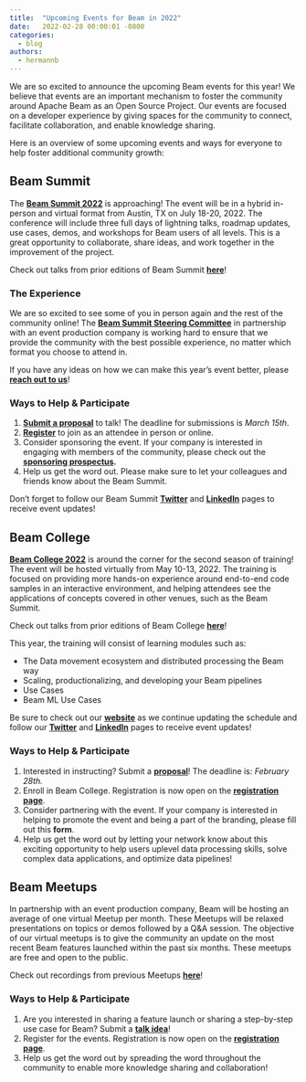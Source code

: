 ```yaml
---
title:  "Upcoming Events for Beam in 2022"
date:   2022-02-28 00:00:01 -0800
categories:
  - blog
authors:
  - hermannb
---
```

<!--
Licensed under the Apache License, Version 2.0 (the "License");
you may not use this file except in compliance with the License.
You may obtain a copy of the License at

http://www.apache.org/licenses/LICENSE-2.0

Unless required by applicable law or agreed to in writing, software
distributed under the License is distributed on an "AS IS" BASIS,
WITHOUT WARRANTIES OR CONDITIONS OF ANY KIND, either express or implied.
See the License for the specific language governing permissions and
limitations under the License.
-->

We are so excited to announce the upcoming Beam events for this year! We believe that events are an important mechanism to foster the community around Apache Beam as an Open Source Project. Our events are focused on a developer experience by giving spaces for the community to connect, facilitate collaboration, and enable knowledge sharing.

<!--more-->

Here is an overview of some upcoming events and ways for everyone to help foster additional community growth:

## Beam Summit

The **[Beam Summit 2022](https://2022.beamsummit.org/)** is approaching! The event will be in a hybrid in-person and virtual format from Austin, TX on July 18-20, 2022. The conference will include three full days of lightning talks, roadmap updates, use cases, demos, and workshops for Beam users of all levels. This is a great opportunity to collaborate, share ideas, and work together in the improvement of the project.

Check out talks from prior editions of Beam Summit **[here](https://www.youtube.com/watch?v=jses0W4Zalc&list=PL4dEBWmGSIU8vLWF56shrSuTsLXvO6Ex3)**!

### The Experience

We are so excited to see some of you in person again and the rest of the community online! The **[Beam Summit Steering Committee](https://2022.beamsummit.org/team/)** in partnership with an event production company is working hard to ensure that we provide the community with the best possible experience, no matter which format you choose to attend in.

If you have any ideas on how we can make this year’s event better, please **[reach out to us](mailto:contact@beamsummit.org)**!

### Ways to Help & Participate

1. **[Submit a proposal](https://sessionize.com/beam-summit-2022)** to talk! The deadline for submissions is _March 15th_.
2. **[Register](https://2022.beamsummit.org/tickets/)** to join as an attendee in person or online.
3. Consider sponsoring the event. If your company is interested in engaging with members of the community, please check out the **[sponsoring prospectus](https://2022.beamsummit.org/sponsors/).**
4. Help us get the word out. Please make sure to let your colleagues and friends know about the Beam Summit.

Don’t forget to follow our Beam Summit **[Twitter](https://twitter.com/BeamSummit?ref_src=twsrc%5Egoogle%7Ctwcamp%5Eserp%7Ctwgr%5Eauthor)** and **[LinkedIn](https://www.linkedin.com/company/beam-summit/?viewAsMember=true)** pages to receive event updates!

## Beam College

**[Beam College 2022](https://beamcollege.dev/)** is around the corner for the second season of training! The event will be hosted virtually from May 10-13, 2022. The training is focused on providing more hands-on experience around end-to-end code samples in an interactive environment, and helping attendees see the applications of concepts covered in other venues, such as the Beam Summit.

Check out talks from prior editions of Beam College **[here](https://www.youtube.com/playlist?list=PLjYq1UNvv2UcrfapfgKrnLXtYpkvHmpIh)**!

This year, the training will consist of learning modules such as:

*   The Data movement ecosystem and distributed processing the Beam way
*   Scaling, productionalizing, and developing your Beam pipelines
*   Use Cases
*   Beam ML Use Cases

Be sure to check out our **[website](https://beamcollege.dev/)** as we continue updating the schedule and follow our **[Twitter](https://twitter.com/beam_college?ref_src=twsrc%5Egoogle%7Ctwcamp%5Eserp%7Ctwgr%5Eauthor)** and **[LinkedIn](https://www.linkedin.com/showcase/beam-college/)** pages to receive event updates!

### Ways to Help & Participate

1. Interested in instructing? Submit a **[proposal](https://docs.google.com/forms/d/e/1FAIpQLSct6RCrKtgsvxlgngKUGwKoB_iOKihXi1OadKyBQIsi00p3cQ/viewform?usp=sf_link)**! The deadline is: _February 28th._
2. Enroll in Beam College. Registration is now open on the **[registration page](https://beamcollege.dev/step/2022/)**.
3. Consider partnering with the event. If your company is interested in helping to promote the event and being a part of the branding, please fill out this **form**.
4. Help us get the word out by letting your network know about this exciting opportunity to help users uplevel data processing skills, solve complex data applications, and optimize data pipelines!

## Beam Meetups

In partnership with an event production company, Beam will be hosting an average of one virtual Meetup per month. These Meetups will be relaxed presentations on topics or demos followed by a Q&A session. The objective of our virtual meetups is to give the community an update on the most recent Beam features launched within the past six months. These meetups are free and open to the public.

Check out recordings from previous Meetups **[here](https://www.youtube.com/watch?v=8fNEs7SbefM&list=PL4dEBWmGSIU-cQSpYP7R1lSC6e2K_pTf1)**!

### Ways to Help & Participate

1. Are you interested in sharing a feature launch or sharing a step-by-step use case for Beam? Submit a **[talk idea](https://docs.google.com/forms/d/e/1FAIpQLScFg7fmOFc7fTvnJL_dmdhia4HDesW4HYxJsDeulnsHzIzqCg/viewform)**!
2. Register for the events. Registration is now open on the **[registration page](https://clowder.space/projects/apache-beam/)**.
3. Help us get the word out by spreading the word throughout the community to enable more knowledge sharing and collaboration!
